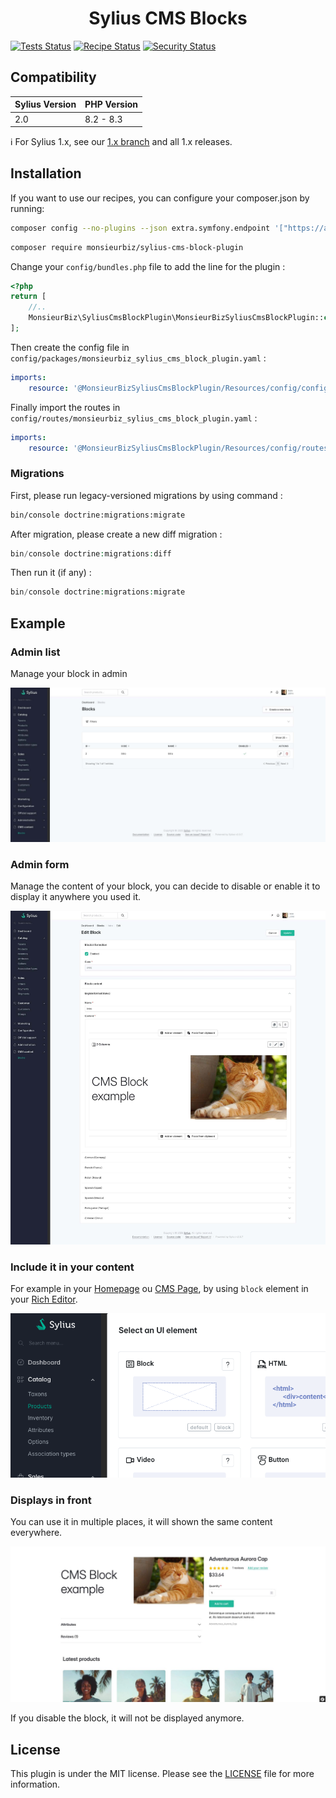 <h1 align="center">Sylius CMS Blocks</h1>

[![Tests Status](https://img.shields.io/github/actions/workflow/status/monsieurbiz/SyliusCmsBlockPlugin/tests.yaml?branch=master&logo=github)](https://github.com/monsieurbiz/SyliusCmsBlockPlugin/actions?query=workflow%3ATests)
[![Recipe Status](https://img.shields.io/github/actions/workflow/status/monsieurbiz/SyliusCmsBlockPlugin/recipe.yaml?branch=master&label=recipes&logo=github)](https://github.com/monsieurbiz/SyliusCmsBlockPlugin/actions?query=workflow%3ASecurity)
[![Security Status](https://img.shields.io/github/actions/workflow/status/monsieurbiz/SyliusCmsBlockPlugin/security.yaml?branch=master&label=security&logo=github)](https://github.com/monsieurbiz/SyliusCmsBlockPlugin/actions?query=workflow%3ASecurity)

## Compatibility

| Sylius Version | PHP Version     |
|----------------|-----------------|
| 2.0            | 8.2 - 8.3       |

ℹ️ For Sylius 1.x, see our [1.x branch](https://github.com/monsieurbiz/SyliusCmsBlockPlugin/tree/1.x) and all 1.x releases.

## Installation

If you want to use our recipes, you can configure your composer.json by running:

```bash
composer config --no-plugins --json extra.symfony.endpoint '["https://api.github.com/repos/monsieurbiz/symfony-recipes/contents/index.json?ref=flex/master","flex://defaults"]'
```

```bash
composer require monsieurbiz/sylius-cms-block-plugin
```
Change your `config/bundles.php` file to add the line for the plugin :
```php
<?php
return [
    //..
    MonsieurBiz\SyliusCmsBlockPlugin\MonsieurBizSyliusCmsBlockPlugin::class => ['all' => true],
];
```
Then create the config file in `config/packages/monsieurbiz_sylius_cms_block_plugin.yaml` :
```yaml
imports:
    resource: '@MonsieurBizSyliusCmsBlockPlugin/Resources/config/config.yaml'
```
Finally import the routes in `config/routes/monsieurbiz_sylius_cms_block_plugin.yaml` :
```yaml
imports:
    resource: '@MonsieurBizSyliusCmsBlockPlugin/Resources/config/routes.yaml'
```
### Migrations
First, please run legacy-versioned migrations by using command :
```bash
bin/console doctrine:migrations:migrate
```
After migration, please create a new diff migration :
```php
bin/console doctrine:migrations:diff
```
Then run it (if any) :
```php
bin/console doctrine:migrations:migrate
```

## Example

### Admin list

Manage your block in admin

![Grid of blocks in Sylius admin](images/admin-list.jpg)

### Admin form

Manage the content of your block, you can decide to disable or enable it to display it anywhere you used it.

![Form of a block in Sylius Admin](images/admin-form.jpg)

### Include it in your content

For example in your [Homepage](https://github.com/monsieurbiz/SyliusHomepagePlugin) ou [CMS Page](https://github.com/monsieurbiz/SyliusCmsBlockPlugin/), 
by using `block` element in your [Rich Editor](https://github.com/monsieurbiz/SyliusRichEditorPlugin/).

![Block element in rich editor](images/ui-element-card.png)

### Displays in front

You can use it in multiple places, it will shown the same content everywhere.

![Block displayed in front](images/front-example.jpg)

If you disable the block, it will not be displayed anymore.

## License

This plugin is under the MIT license.
Please see the [LICENSE](LICENSE) file for more information.
